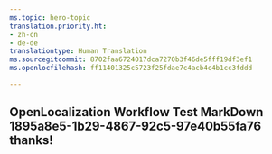 ```yaml
---
ms.topic: hero-topic
translation.priority.ht:
- zh-cn
- de-de
translationtype: Human Translation
ms.sourcegitcommit: 8702faa6724017dca7270b3f46de5fff19df3ef1
ms.openlocfilehash: ff11401325c5723f25fdae7c4acb4c4b1cc3fddd

---
```

## OpenLocalization Workflow Test MarkDown 1895a8e5-1b29-4867-92c5-97e40b55fa76 thanks!



<!--HONumber=Jul16_HO2-->


